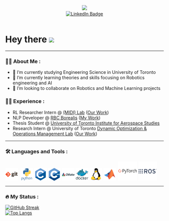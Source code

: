 <div id="header" align="center">
  <img src="https://ak.picdn.net/shutterstock/videos/1055165030/thumb/12.jpg" width="200"/>
</div>

<div id="badges" align="center">
  <a href="https://www.linkedin.com/in/yuchun-cathy-feng/" align="center">
    <img src="https://img.shields.io/badge/LinkedIn-blue?style=for-the-badge&logo=linkedin&logoColor=white" alt="LinkedIn Badge"/>
  </a>
</div>
<div id="badges" align="center">
  <img src="https://komarev.com/ghpvc/?username=CathyF9600&style=flat-square&color=blue" alt=""/>
</div>

<h1>
  Hey there
  <img src="https://media.giphy.com/media/hvRJCLFzcasrR4ia7z/giphy.gif" width="30px"/>
</h1>

---

### :woman_technologist: About Me :
- 🔭 I’m currently studying Engineering Science in University of Toronto
- 🌱 I’m currently learning theories and skills focusing on Robotics engineering and AI
- 👯 I’m looking to collaborate on Robotics and Machine Learning projects
### :woman_technologist: Experience :
- RL Researcher Intern @ [(MIDI) Lab](https://amyzhang.github.io/) ([Our Work](https://github.com/CalCharles/air-hockey-rl))
- NLP Developer @ [RBC Borealis](https://rbcborealis.com/) ([My Work](https://github.com/CathyF9600/pdsnet-bev))
- Thesis Student @ [University of Toronto Institute for Aerospace Studies](https://www.utias.utoronto.ca/) 
- Research Intern @ University of Toronto [Dynamic Optimization & Operations Management Lab](https://cglee.mie.utoronto.ca/research-lab/) ([Our Work](https://doi.org/10.1016/j.eswa.2023.120914))
---

### :hammer_and_wrench: Languages and Tools :
<div>
    <img src="https://github.com/devicons/devicon/blob/master/icons/git/git-original-wordmark.svg" title="Git" **alt="Git" width="40" height="40"/>&nbsp;
  <img src="https://github.com/devicons/devicon/blob/master/icons/python/python-original-wordmark.svg" title="Python" **alt="Python" width="40" height="40"/>
  <img src="https://github.com/devicons/devicon/blob/master/icons/c/c-original.svg" title="C" **alt="C" width="40" height="40"/>
  <img src="https://github.com/devicons/devicon/blob/master/icons/cplusplus/cplusplus-original.svg" title="C++" **alt="C++" width="40" height="40"/>
  <img src="https://github.com/devicons/devicon/blob/master/icons/cmake/cmake-original-wordmark.svg" title="cmake" **alt="cmake" width="40" height="40"/>
  <img src="https://github.com/devicons/devicon/blob/master/icons/docker/docker-original-wordmark.svg" title="Docker" **alt="Docker" width="40" height="40"/>
  <img src="https://github.com/devicons/devicon/blob/master/icons/linux/linux-original.svg" title="Linux" **alt="Linux" width="40" height="40"/>
  <img src="https://github.com/devicons/devicon/blob/master/icons/matlab/matlab-original.svg" title="matlab" **alt="matlab" width="40" height="40"/>&nbsp;
  <img src="https://github.com/devicons/devicon/blob/master/icons/pytorch/pytorch-original-wordmark.svg" width="60" height="60"/>
  <img src="https://github.com/devicons/devicon/blob/master/icons/ros/ros-original-wordmark.svg" width="60" height="60"/>
</div>

---

### :fire: My Status :
[![GitHub Streak](https://streak-stats.demolab.com/?user=CathyF9600)](https://git.io/streak-stats)
</br>
[![Top Langs](https://github-readme-stats.vercel.app/api/top-langs/?username=CathyF9600)](https://github.com/anuraghazra/github-readme-stats)
